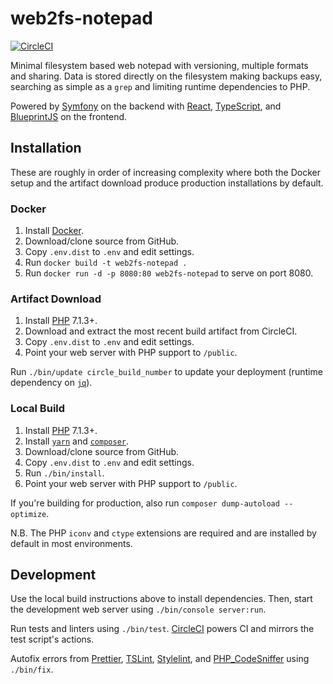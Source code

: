 # web2fs-notepad

[![CircleCI](https://circleci.com/gh/sushain97/web2fs-notepad.svg?style=svg&circle-token=42feed6af40ba8f31483d2249a20b855a3e7d776)](https://circleci.com/gh/sushain97/web2fs-notepad)

Minimal filesystem based web notepad with versioning, multiple formats and
sharing. Data is stored directly on the filesystem making backups easy,
searching as simple as a `grep` and limiting runtime dependencies to PHP.

Powered by [Symfony][1] on the backend with [React][2], [TypeScript][3], and
[BlueprintJS][4] on the frontend.

## Installation

These are roughly in order of increasing complexity where both the Docker
setup and the artifact download produce production installations by default.

### Docker

1. Install [Docker][12].
1. Download/clone source from GitHub.
1. Copy `.env.dist` to `.env` and edit settings.
1. Run `docker build -t web2fs-notepad .`
1. Run `docker run -d -p 8080:80 web2fs-notepad` to serve on port 8080.

### Artifact Download

1. Install [PHP][11] 7.1.3+.
1. Download and extract the most recent build artifact from CircleCI.
1. Copy `.env.dist` to `.env` and edit settings.
1. Point your web server with PHP support to `/public`.

Run `./bin/update circle_build_number` to update your deployment (runtime
dependency on [`jq`][14]).

### Local Build

1. Install [PHP][11] 7.1.3+.
1. Install [`yarn`][5] and [`composer`][6].
1. Download/clone source from GitHub.
1. Copy `.env.dist` to `.env` and edit settings.
1. Run `./bin/install`.
1. Point your web server with PHP support to `/public`.

If you're building for production, also run
`composer dump-autoload --optimize`.

N.B. The PHP `iconv` and `ctype` extensions are required and are installed
by default in most environments.

## Development

Use the local build instructions above to install dependencies. Then, start
the development web server using `./bin/console server:run`.

Run tests and linters using `./bin/test`. [CircleCI][7] powers CI and mirrors
the test script's actions.

Autofix errors from [Prettier][8], [TSLint][9], [Stylelint][13], and
[PHP_CodeSniffer][10] using `./bin/fix`.

[1]: https://symfony.com/
[2]: https://reactjs.org/
[3]: http://typescriptlang.org/
[4]: https://blueprintjs.com/
[5]: https://yarnpkg.com/
[6]: https://getcomposer.org/
[7]: https://circleci.com/
[8]: https://prettier.io/
[9]: https://palantir.github.io/tslint/
[10]: http://pear.php.net/package/PHP_CodeSniffer
[11]: http://www.php.net/
[12]: https://www.docker.com/
[13]: https://stylelint.io/
[14]: https://stedolan.github.io/jq/
